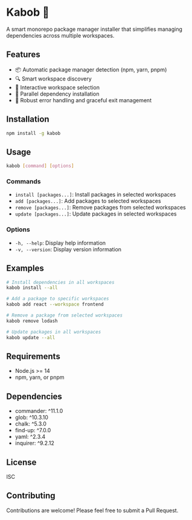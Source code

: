 # Kabob 🍖

A smart monorepo package manager installer that simplifies managing dependencies across multiple workspaces.

## Features

- 📦 Automatic package manager detection (npm, yarn, pnpm)
- 🔍 Smart workspace discovery
- 🎯 Interactive workspace selection
- 🚀 Parallel dependency installation
- 💪 Robust error handling and graceful exit management

## Installation

```bash
npm install -g kabob
```

## Usage

```bash
kabob [command] [options]
```

### Commands

- `install [packages...]`: Install packages in selected workspaces
- `add [packages...]`: Add packages to selected workspaces
- `remove [packages...]`: Remove packages from selected workspaces
- `update [packages...]`: Update packages in selected workspaces

### Options

- `-h, --help`: Display help information
- `-v, --version`: Display version information

## Examples

```bash
# Install dependencies in all workspaces
kabob install --all

# Add a package to specific workspaces
kabob add react --workspace frontend

# Remove a package from selected workspaces
kabob remove lodash

# Update packages in all workspaces
kabob update --all
```

## Requirements

- Node.js >= 14
- npm, yarn, or pnpm

## Dependencies

- commander: ^11.1.0
- glob: ^10.3.10
- chalk: ^5.3.0
- find-up: ^7.0.0
- yaml: ^2.3.4
- inquirer: ^9.2.12

## License

ISC

## Contributing

Contributions are welcome! Please feel free to submit a Pull Request.
